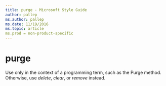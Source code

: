 ```yaml
---
title: purge - Microsoft Style Guide
author: pallep
ms.author: pallep
ms.date: 11/19/2016
ms.topic: article
ms.prod = non-product-specific
---
```


# purge

Use only in the context of a programming term, such as the Purge method. Otherwise, use *delete*, *clear*, or *remove* instead. 
